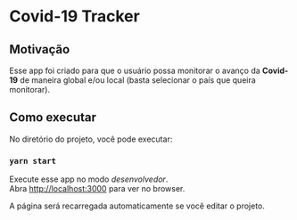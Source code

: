 # Covid-19 Tracker

## Motivação
Esse app foi criado para que o usuário possa monitorar o avanço da **Covid-19** de maneira global e/ou local (basta selecionar o país que queira monitorar).

## Como executar

No diretório do projeto, você pode executar:

### `yarn start`

Execute esse app no modo _desenvolvedor_.<br />
Abra [http://localhost:3000](http://localhost:3000) para ver no browser.

A página será recarregada automaticamente se você editar o projeto.<br />
